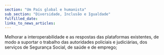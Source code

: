 ```yaml
---
section: "Um País global e humanista"
sub_section: "Diversidade, Inclusão e Igualdade"
fulfilled_date:
links_to_news_articles:
---
```


Melhorar a interoperabilidade e as respostas das plataformas existentes, de modo a suportar o trabalho das autoridades policiais e judiciárias, dos serviços de Segurança Social, de saúde e de emprego;
